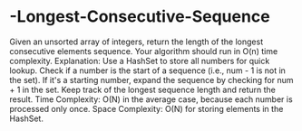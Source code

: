# -Longest-Consecutive-Sequence
Given an unsorted array of integers, return the length of the longest consecutive elements sequence.  Your algorithm should run in O(n) time complexity.
Explanation:
Use a HashSet to store all numbers for quick lookup.
Check if a number is the start of a sequence (i.e., num - 1 is not in the set).
If it's a starting number, expand the sequence by checking for num + 1 in the set.
Keep track of the longest sequence length and return the result.
Time Complexity:
O(N) in the average case, because each number is processed only once.
Space Complexity:
O(N) for storing elements in the HashSet.
